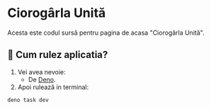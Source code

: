 # Ciorogârla Unită

Acesta este codul sursă pentru pagina de acasa "Ciorogârla Unită".

## :wrench: Cum rulez aplicatia?

1. Vei avea nevoie: 
	* De [Deno](https://deno.land).
2. Apoi rulează in terminal:
```
deno task dev
```
